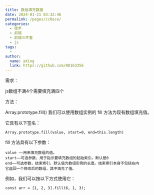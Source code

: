 ```yaml
---
title: 数组填充数据
date: 2024-01-21 03:32:46
permalink: /pages/cc0ace/
categories:
  - 技术
  - 前端
  - 前端三件套
  - js
tags:
  - 
author: 
  name: aXing
  link: https://github.com/08163356
---
```

需求：

js数组不满4个需要填充满四个

方法：

Array.prototype.fill()
我们可以使用数组实例的 fill 方法为现有数组填充值。

它具有以下签名：

```
Array.prototype.fill(value, start=0, end=this.length)
```

fill 方法具有以下参数：

```
value ——用来填充数组的值。
start——可选参数，用于指示要填充数组的起始索引。默认是0
end——可选参数，结束索引，默认值为数组实例的长度。结束索引本身不包括在内
它返回一个修改后的数组，其中填充了值。
```

例如，我们可以按以下方式使用它：

```
const arr = [1, 2, 3].fill(6, 1, 3);
```


